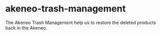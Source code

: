 # akeneo-trash-management
The Akeneo Trash Management help us to restore the deleted products back in the Akeneo.
